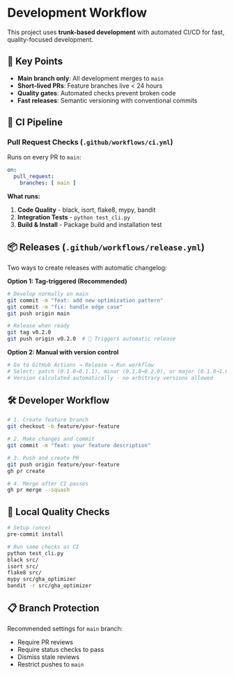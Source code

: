 # Development Workflow

This project uses **trunk-based development** with automated CI/CD for fast, quality-focused development.

## 🎯 Key Points

- **Main branch only**: All development merges to `main`
- **Short-lived PRs**: Feature branches live < 24 hours  
- **Quality gates**: Automated checks prevent broken code
- **Fast releases**: Semantic versioning with conventional commits

## 🔄 CI Pipeline

### Pull Request Checks (`.github/workflows/ci.yml`)

Runs on every PR to `main`:

```yaml
on:
  pull_request:
    branches: [ main ]
```

**What runs:**
1. **Code Quality** - black, isort, flake8, mypy, bandit
2. **Integration Tests** - `python test_cli.py`
3. **Build & Install** - Package build and installation test

## 📦 Releases (`.github/workflows/release.yml`)

Two ways to create releases with automatic changelog:

**Option 1: Tag-triggered (Recommended)**
```bash
# Develop normally on main
git commit -m "feat: add new optimization pattern"
git commit -m "fix: handle edge case"
git push origin main

# Release when ready
git tag v0.2.0
git push origin v0.2.0  # 🚀 Triggers automatic release
```

**Option 2: Manual with version control**
```bash
# Go to GitHub Actions → Release → Run workflow
# Select: patch (0.1.0→0.1.1), minor (0.1.0→0.2.0), or major (0.1.0→1.0.0)
# Version calculated automatically - no arbitrary versions allowed
```

## 🛠️ Developer Workflow

```bash
# 1. Create feature branch
git checkout -b feature/your-feature

# 2. Make changes and commit
git commit -m "feat: your feature description"

# 3. Push and create PR
git push origin feature/your-feature
gh pr create

# 4. Merge after CI passes
gh pr merge --squash
```

## 🔧 Local Quality Checks

```bash
# Setup (once)
pre-commit install

# Run same checks as CI
python test_cli.py
black src/
isort src/ 
flake8 src/
mypy src/gha_optimizer
bandit -r src/gha_optimizer
```

## 📋 Branch Protection

Recommended settings for `main` branch:
- Require PR reviews
- Require status checks to pass
- Dismiss stale reviews
- Restrict pushes to `main`
